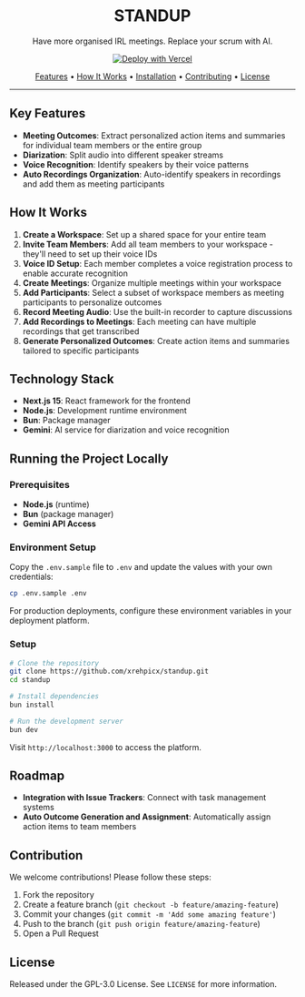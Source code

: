 <div align="center">
  <h1>STANDUP</h1>
  <p>Have more organised IRL meetings. Replace your scrum with AI.</p>
  
  [![Deploy with Vercel](https://vercel.com/button)](https://vercel.com/new/clone?repository-url=https%3A%2F%2Fgithub.com%2Fxrehpicx%2Fstandup.git&env=BETTER_AUTH_SECRET,BETTER_AUTH_URL,NEXT_PUBLIC_APP_URL,RESEND_API_KEY,DATABASE_URL,GOOGLE_CLIENT_ID,GOOGLE_CLIENT_SECRET,S3_ACCESS_KEY_ID,S3_SECRET_ACCESS_KEY,S3_ENDPOINT,S3_BUCKET,S3_REGION,GEMINI_API_KEY&envDescription=Environment%20variables%20needed%20for%20the%20application&envLink=https%3A%2F%2Fgithub.com%2Fxrehpicx%2Fstandup%2Fblob%2Fmain%2F.env.sample)
  
  <a href="#key-features">Features</a> •
  <a href="#how-it-works">How It Works</a> •
  <a href="#running-the-project-locally">Installation</a> •
  <a href="#contribution">Contributing</a> •
  <a href="#license">License</a>
</div>

---

## Key Features

- **Meeting Outcomes**: Extract personalized action items and summaries for individual team members or the entire group
- **Diarization**: Split audio into different speaker streams
- **Voice Recognition**: Identify speakers by their voice patterns
- **Auto Recordings Organization**: Auto-identify speakers in recordings and add them as meeting participants

## How It Works

1. **Create a Workspace**: Set up a shared space for your entire team
2. **Invite Team Members**: Add all team members to your workspace - they'll need to set up their voice IDs
3. **Voice ID Setup**: Each member completes a voice registration process to enable accurate recognition
4. **Create Meetings**: Organize multiple meetings within your workspace
5. **Add Participants**: Select a subset of workspace members as meeting participants to personalize outcomes
6. **Record Meeting Audio**: Use the built-in recorder to capture discussions
7. **Add Recordings to Meetings**: Each meeting can have multiple recordings that get transcribed
8. **Generate Personalized Outcomes**: Create action items and summaries tailored to specific participants

## Technology Stack

- **Next.js 15**: React framework for the frontend
- **Node.js**: Development runtime environment
- **Bun**: Package manager
- **Gemini**: AI service for diarization and voice recognition

## Running the Project Locally

### Prerequisites

- **Node.js** (runtime)
- **Bun** (package manager)
- **Gemini API Access**

### Environment Setup

Copy the `.env.sample` file to `.env` and update the values with your own credentials:

```bash
cp .env.sample .env
```

For production deployments, configure these environment variables in your deployment platform.

### Setup

```bash
# Clone the repository
git clone https://github.com/xrehpicx/standup.git
cd standup

# Install dependencies
bun install

# Run the development server
bun dev
```

Visit `http://localhost:3000` to access the platform.

## Roadmap

- **Integration with Issue Trackers**: Connect with task management systems
- **Auto Outcome Generation and Assignment**: Automatically assign action items to team members

## Contribution

We welcome contributions! Please follow these steps:

1. Fork the repository
2. Create a feature branch (`git checkout -b feature/amazing-feature`)
3. Commit your changes (`git commit -m 'Add some amazing feature'`)
4. Push to the branch (`git push origin feature/amazing-feature`)
5. Open a Pull Request

## License

Released under the GPL-3.0 License. See `LICENSE` for more information.
